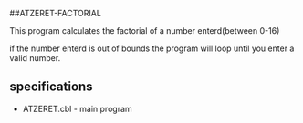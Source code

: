 ##ATZERET-FACTORIAL

This program calculates the factorial of a number enterd(between 0-16)

if the number enterd is out of bounds the program will loop until you enter a valid number.

## specifications

* ATZERET.cbl - main program
